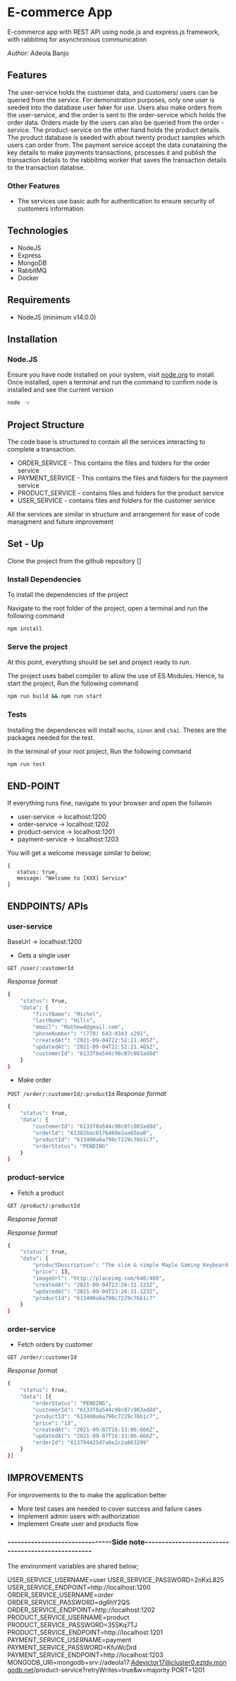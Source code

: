 # E-commerce App

E-commerce app with REST API using node.js and express.js framework, with rabbitmq for asynchronous communication

_Author:_ Adeola Banjo

## Features

The user-service holds the customer data, and customers/ users can be queried from the service. For demonstration purposes, only one user is seeded into the database user faker for use. 
Users also make orders from the user-service, and the order is sent to the 
order-service which holds the order data. Orders made by the users can also be queried from the order -service. 
The product-service on the other hand holds the product details. The product database is seeded with about twenty product samples which users can order from.
The payment service accept the data conataining the key details to make payments transactions, processes it and publish the transaction details to the rabbitmq worker that saves the transaction details to the transaction databse.

### Other Features

- The services use basic auth for authentication to ensure security of customers information.

## Technologies

- NodeJS
- Express
- MongoDB
- RabbitMQ
- Docker

## Requirements

- NodeJS (minimum v14.0.0)

## Installation

### Node.JS

Ensure you have node installed on your system, visit [node.org](https://nodejs.org/en/download/) to install. Once installed, open a terminal and run the command to confirm node is installed and see the current version

```bash
node -v
```

## Project Structure

The code base is structured to contain all the services interacting to complete a transaction.

- ORDER_SERVICE - This contains the files and folders for the order service
- PAYMENT_SERVICE - This contains the files and folders for the payment service
- PRODUCT_SERVICE - contains files and folders for the product service
- USER_SERVICE - contains files and folders for the customer service

All the services are similar in structure and arrangement for ease of code managment and future improvement

## Set - Up

Clone the project from the github repository []

### Install Dependencies

To install the dependencies of the project

Navigate to the root folder of the project, open a terminal and run the following command

```bash
npm install

```

### Serve the project

At this point, everything should be set and project ready to run.

The project uses babel compiler to allow the use of ES Modules. Hence, to start the project,
Run the following command

```bash
npm run build && npm run start
```

### Tests

Installing the dependences will install `mocha`, `sinon` and `chai`. Theses are the packages needed for the test.

In the terminal of your root project, Run the following command

```bash
npm run test
```

## END-POINT

If everything runs fine, navigate to your browser and open the follwoin
- user-service -> localhost:1200
- order-service -> localhost:1202
- product-service -> localhost:1201
- payment-service -> localhost:1203

You will get a welcome message similar to below;
 ```
{
    status: true,
    message: "Welcome to [XXX] Service"
}
```

## ENDPOINTS/ APIs

### user-service 

BaseUrl -> localhost:1200

- Gets a single user

`GET /user/:customerId`

_Response format_

```bash
{
    "status": true,
    "data": {
        "firstName": "Michel",
        "lastName": "Hills",
        "email": "Mathew4@gmail.com",
        "phoneNumber": "(770) 643-0343 x291",
        "createdAt": "2021-09-04T22:52:21.465Z",
        "updatedAt": "2021-09-04T22:52:21.465Z",
        "customerId": "6133f8a544c98c07c083ad8d"
    }
}
```

- Make order

`POST /order/:customerId/:productId`
_Response format_

```bash
{
    "status": true,
    "data": {
        "customerId": "6133f8a544c98c07c083ad8d",
        "orderId": "61382bac0176460e2aa65ea0",
        "productId": "613400a6a790c7229c76b1c7",
        "orderStatus": "PENDING"
    }
}
```

### product-service

- Fetch a product

`GET /product/:productId`

_Response format_


_Response format_

```bash
{
    "status": true,
    "data": {
        "productDescription": "The slim & simple Maple Gaming Keyboard from Dev Byte comes with a sleek body and 7- Color RGB LED Back-lighting for smart functionality",
        "price": 13,
        "imageUrl": "http://placeimg.com/640/480",
        "createdAt": "2021-09-04T23:26:31.123Z",
        "updatedAt": "2021-09-04T23:26:31.123Z",
        "productId": "613400a6a790c7229c76b1c7"
    }
}
```

### order-service

- Fetch orders by customer

`GET /order/:customerId`

_Response format_

```bash
{
    "status": true,
    "data": [{
        "orderStatus": "PENDING",
        "customerId": "6133f8a544c98c07c083ad8d",
        "productId": "613400a6a790c7229c76b1c7",
        "price": "13",
        "createdAt": "2021-09-07T16:33:06.666Z",
        "updatedAt": "2021-09-07T16:33:06.666Z",
        "orderId": "613794425d7a6e2c2a863299"
    }
}]
```

## IMPROVEMENTS

For improvements to the to make the application better

- More test cases are needed to cover success and failure cases
- Implement admin users with authorization
- Implement Create user and products flow

### -------------------------------Side note--------------------------------------------------
The environment variables are shared below;

USER_SERVICE_USERNAME=user
USER_SERVICE_PASSWORD=2nKxL825
USER_SERVICE_ENDPOINT=http://localhost:1200
ORDER_SERVICE_USERNAME=order
ORDER_SERVICE_PASSWORD=dg6hY2QS
ORDER_SERVICE_ENDPOINT=http://localhost:1202
PRODUCT_SERVICE_USERNAME=product
PRODUCT_SERVICE_PASSWORD=35SKq7TJ
PRODUCT_SERVICE_ENDPOINT=http://localhost:1201
PAYMENT_SERVICE_USERNAME=payment
PAYMENT_SERVICE_PASSWORD=KfuWcDrd
PAYMENT_SERVICE_ENDPOINT=http://localhost:1203
MONGODB_URI=mongodb+srv://adeola17:Adevictor17@cluster0.eztdv.mongodb.net/product-service?retryWrites=true&w=majority
PORT=1201

